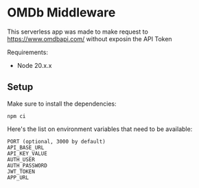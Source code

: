 # **OMDb Middleware**

This serverless app was made to make request to https://www.omdbapi.com/ without exposin the API Token

Requirements:

- Node 20.x.x

## Setup

Make sure to install the dependencies:

```
npm ci
```

Here's the list on environment variables that need to be available:

```
PORT (optional, 3000 by default)
API_BASE_URL
API_KEY_VALUE
AUTH_USER
AUTH_PASSWORD
JWT_TOKEN
APP_URL
```
